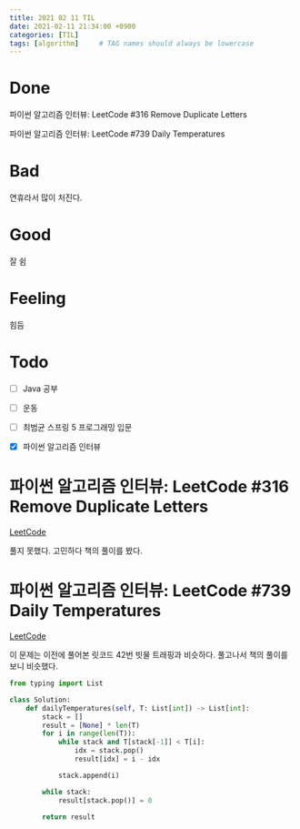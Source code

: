 ```yaml
---
title: 2021 02 11 TIL
date: 2021-02-11 21:34:00 +0900
categories: [TIL]
tags: [algorithm]     # TAG names should always be lowercase
---
```


# Done

파이썬 알고리즘 인터뷰: LeetCode #316 Remove Duplicate Letters

파이썬 알고리즘 인터뷰: LeetCode #739 Daily Temperatures

# Bad

연휴라서 많이 처진다.

# Good

잘 쉼

# Feeling

힘듬

# Todo

- [ ] Java 공부
- [ ] 운동
- [ ] 최범균 스프링 5 프로그래밍 입문
- [x] 파이썬 알고리즘 인터뷰


# 파이썬 알고리즘 인터뷰: LeetCode #316 Remove Duplicate Letters

[LeetCode](https://leetcode.com/problems/remove-duplicate-letters/)

풀지 못했다. 고민하다 책의 풀이를 봤다.

# 파이썬 알고리즘 인터뷰: LeetCode #739 Daily Temperatures

[LeetCode](https://leetcode.com/problems/daily-temperatures/)

이 문제는 이전에 풀어본 릿코드 42번 빗물 트래핑과 비슷하다. 풀고나서 책의 풀이를 보니 비슷했다.

```python
from typing import List

class Solution:
    def dailyTemperatures(self, T: List[int]) -> List[int]:
        stack = []
        result = [None] * len(T)
        for i in range(len(T)):
            while stack and T[stack[-1]] < T[i]:
                idx = stack.pop()
                result[idx] = i - idx

            stack.append(i)

        while stack:
            result[stack.pop()] = 0

        return result

```